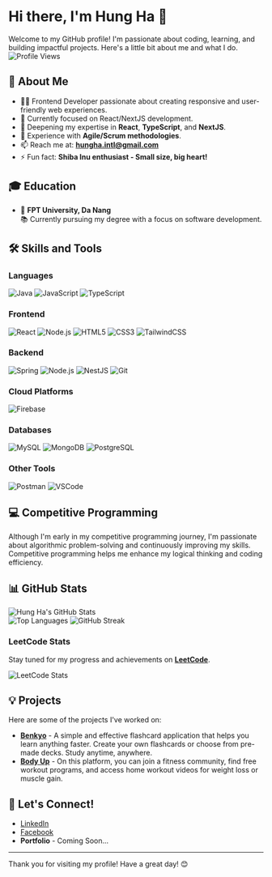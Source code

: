 # Hi there, I'm Hung Ha 👋

Welcome to my GitHub profile! I'm passionate about coding, learning, and building impactful projects. Here's a little bit about me and what I do.
![Profile Views](https://komarev.com/ghpvc/?username=quanghung309&color=blue)
## 🚀 About Me
- 👨‍💻 Frontend Developer passionate about creating responsive and user-friendly web experiences.
- 🔭 Currently focused on React/NextJS development.
- 🌱 Deepening my expertise in **React**, **TypeScript**, and **NextJS**.
- 💼 Experience with **Agile/Scrum methodologies**.
- 📫 Reach me at: **hungha.intl@gmail.com**
- ⚡ Fun fact: **Shiba Inu enthusiast - Small size, big heart!**

## 🎓 Education
- 📍 **FPT University, Da Nang**  
  📚 Currently pursuing my degree with a focus on software development.

## 🛠️ Skills and Tools
### Languages
![Java](https://img.shields.io/badge/Java-ED8B00?style=for-the-badge&logo=java&logoColor=white)
![JavaScript](https://img.shields.io/badge/JavaScript-F7DF1E?style=for-the-badge&logo=javascript&logoColor=black)
![TypeScript](https://img.shields.io/badge/TypeScript-007ACC?style=for-the-badge&logo=typescript&logoColor=white)

### Frontend
![React](https://img.shields.io/badge/React-61DAFB?style=for-the-badge&logo=react&logoColor=black)
![Node.js](https://img.shields.io/badge/Node.js-339933?style=for-the-badge&logo=node.js&logoColor=white)
![HTML5](https://img.shields.io/badge/HTML5-E34F26?style=for-the-badge&logo=html5&logoColor=white)
![CSS3](https://img.shields.io/badge/CSS3-1572B6?style=for-the-badge&logo=css3&logoColor=white)
![TailwindCSS](https://img.shields.io/badge/TailwindCSS-06B6D4?style=for-the-badge&logo=tailwindcss&logoColor=white)

### Backend
![Spring](https://img.shields.io/badge/Spring-6DB33F?style=for-the-badge&logo=spring&logoColor=white)
![Node.js](https://img.shields.io/badge/Node.js-339933?style=for-the-badge&logo=node.js&logoColor=white)
![NestJS](https://img.shields.io/badge/NestJS-E0234E?style=for-the-badge&logo=nestjs&logoColor=white)
![Git](https://img.shields.io/badge/Git-F05032?style=for-the-badge&logo=git&logoColor=white)

### Cloud Platforms
![Firebase](https://img.shields.io/badge/Firebase-FFCA28?style=for-the-badge&logo=firebase&logoColor=black)

### Databases
![MySQL](https://img.shields.io/badge/MySQL-4479A1?style=for-the-badge&logo=mysql&logoColor=white)
![MongoDB](https://img.shields.io/badge/MongoDB-47A248?style=for-the-badge&logo=mongodb&logoColor=white)
![PostgreSQL](https://img.shields.io/badge/PostgreSQL-336791?style=for-the-badge&logo=postgresql&logoColor=white)

### Other Tools
![Postman](https://img.shields.io/badge/Postman-FF6C37?style=for-the-badge&logo=postman&logoColor=white)
![VSCode](https://img.shields.io/badge/VS%20Code-007ACC?style=for-the-badge&logo=visual-studio-code&logoColor=white)


## 💻 Competitive Programming
Although I'm early in my competitive programming journey, I'm passionate about algorithmic problem-solving and continuously improving my skills. Competitive programming helps me enhance my logical thinking and coding efficiency.


## 📊 GitHub Stats
![Hung Ha's GitHub Stats](https://github-readme-stats.vercel.app/api?username=quanghung309&show_icons=true&theme=radical)  
![Top Languages](https://github-readme-stats.vercel.app/api/top-langs/?username=quanghung309&layout=compact&theme=radical) 
![GitHub Streak](https://github-readme-streak-stats.herokuapp.com/?user=quanghung309&theme=radical)


### LeetCode Stats
Stay tuned for my progress and achievements on **[LeetCode](https://leetcode.com/quanghung309)**.


![LeetCode Stats](https://leetcard.jacoblin.cool/quanghung309?theme=light&font=Karma&ext=heatmap)

## 💡 Projects
Here are some of the projects I've worked on:
- **[Benkyo](#)** - A simple and effective flashcard application that helps you learn anything faster. Create your own flashcards or choose from pre-made decks. Study anytime, anywhere.
- **[Body Up](#)** - On this platform, you can join a fitness community, find free workout programs, and access home workout videos for weight loss or muscle gain.

## 🤝 Let's Connect!
- [LinkedIn](#)
- [Facebook](#)
- **Portfolio** - Coming Soon...

---

Thank you for visiting my profile! Have a great day! 😊
